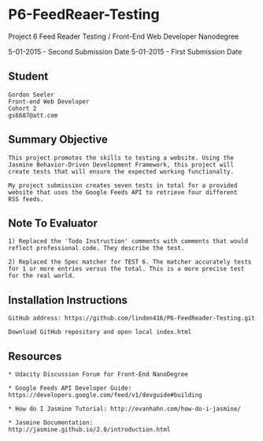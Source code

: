 # P6-FeedReaer-Testing

Project 6 Feed Reader Testing / Front-End Web Developer Nanodegree

5-01-2015 - Second Submission Date
5-01-2015 - First Submission Date

## Student

	Gordon Seeler
	Front-end Web Developer
	Cohort 2
	gs6687@att.com

## Summary Objective

	This project promotes the skills to testing a website. Using the 
	Jasmine Behavior-Driven Development Framework, this project will
	create tests that will ensure the expected working functionalty.

	My project submission creates seven tests in total for a provided
	website that uses the Google Feeds API to retrieve four different
	RSS feeds.

## Note To Evaluator

	1) Replaced the 'Todo Instruction' comments with comments that would
	reflect professional code. They describe the test.

	2) Replaced the Spec matcher for TEST 6. The matcher accurately tests
	for 1 or more entries versus the total. This is a more precise test
	for the real world.

## Installation Instructions

	GitHub address: https://github.com/linden416/P6-FeedReader-Testing.git

	Download GitHub repository and open local index.html

## Resources

	* Udacity Discussion Forum for Front-End NanoDegree

	* Google Feeds API Developer Guide: https://developers.google.com/feed/v1/devguide#building

	* How do I Jasmine Tutorial: http://evanhahn.com/how-do-i-jasmine/

	* Jasmine Documentation: http://jasmine.github.io/2.0/introduction.html